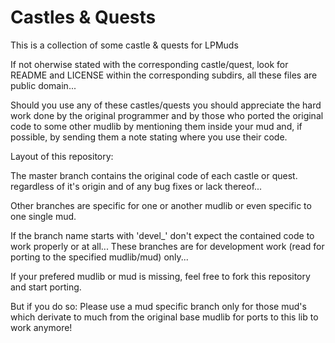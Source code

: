 # Castles & Quests

This is a collection of some castle & quests for LPMuds

If not oherwise stated with the corresponding castle/quest, look for 
README and LICENSE within the corresponding subdirs, all these files
are public domain...

Should you use any of these castles/quests you should appreciate the
hard work done by the original programmer and by those who ported the
original code to some other mudlib by mentioning them inside your mud
and, if possible, by sending them a note stating where you use their
code.

Layout of this repository:

The master branch contains the original code of each castle or quest.
regardless of it's origin and of any bug fixes or lack thereof...

Other branches are specific for one or another mudlib or even specific
to one single mud.

If the branch name starts with 'devel_' don't expect the contained code
to work properly or at all...
These branches are for development work (read for porting to the
specified mudlib/mud) only...

If your prefered mudlib or mud is missing, feel free to fork this
repository and start porting.

But if you do so:
Please use a mud specific branch only for those mud's which derivate
to much from the original base mudlib for ports to this lib to work anymore!
